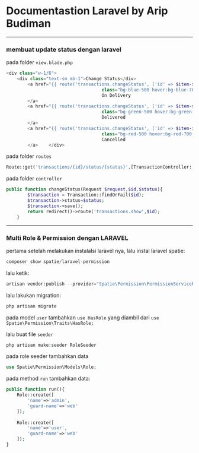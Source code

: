 # Documentastion Laravel by Arip Budiman

----------
### membuat update status dengan laravel

pada folder `view.blade.php`
```php
<div class="w-1/6">
    <div class="text-sm mb-1">Change Status</div>
        <a href="{{ route('transactions.changeStatus', ['id' => $item->id, 'status' => 'ON_DELIVERY']) }}"
                                    class="bg-blue-500 hover:bg-blue-700 text-white font-bold px-2 rounded block text-center w-full mb-1">
                                    On Delivery
        </a>
        <a href="{{ route('transactions.changeStatus', ['id' => $item->id, 'status' => 'DELIVERED']) }}"
                                    class="bg-green-500 hover:bg-green-700 text-white font-bold px-2 rounded block text-center w-full mb-1">
                                    Delivered
        </a>
        <a href="{{ route('transactions.changeStatus', ['id' => $item->id, 'status' => 'CANCELLED']) }}"
                                    class="bg-red-500 hover:bg-red-700 text-white font-bold px-2 rounded block text-center w-full mb-1">
                                    Cancelled
        </a>    </div>
```


pada folder `routes`
```php
Route::get('transactions/{id}/status/{status}',[TransactionController::class,'changeStatus'])->name('transactions.changeStatus');
```

pada folder `controller`
```php
public function changeStatus(Request $request,$id,$status){
        $transaction = Transaction::findOrFail($id);
        $transaction->status=$status;
        $transaction->save();
        return redirect()->route('transactions.show',$id);
    }
```


----------


### Multi Role & Permission dengan LARAVEL

pertama setelah melakukan instalalsi laravel nya, lalu instal laravel spatie:
```php
composer show spatie/laravel-permission
```
lalu ketik:
```php
artisan vendor:publish --provider="Spatie\Permission\PermissionServiceProvider"
```
lalu lakukan migration:
```php
php artisan migrate
```
pada model `user` tambahkan `use HasRole` yang diambil dari `use Spatie\Permission\Traits\HasRole;`

lalu buat file `seeder`
```php
php artisan make:seeder RoleSeeder
```
pada role seeder tambahkan data

```php
use Spatie\Permission\Models\Role;
```
pada method `run` tambahkan data:
```php
public function run(){
    Role::create([
        'name'=>'admin',
        'guard-name'=>'web'
    ]);
    
    Role::create([
        'name'=>'user',
        'guard-name'=>'web'
    ]);
}